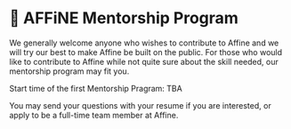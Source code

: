 # 📒 AFFiNE Mentorship Program

We generally welcome anyone who wishes to contribute to Affine and we will try our best to make Affine be built on the public. For those who would like to contribute to Affine while not quite sure about the skill needed, our mentorship program may fit you.

Start time of the first Mentorship Pragram: TBA

You may send your questions with your resume if you are interested, or apply to be a full-time team member at Affine.
